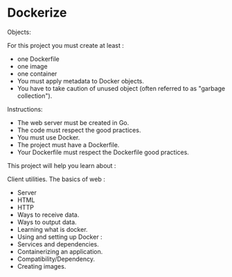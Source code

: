 # Dockerize

Objects:

For this project you must create at least :

- one Dockerfile
- one image
- one container
- You must apply metadata to Docker objects.
- You have to take caution of unused object (often referred to as "garbage collection").

Instructions:

- The web server must be created in Go.
- The code must respect the good practices.
- You must use Docker.
- The project must have a Dockerfile.
- Your Dockerfile must respect the Dockerfile good practices.

This project will help you learn about :

Client utilities.
The basics of web :
- Server
- HTML
- HTTP
- Ways to receive data.
- Ways to output data.
- Learning what is docker.
- Using and setting up Docker :
- Services and dependencies.
- Containerizing an application.
- Compatibility/Dependency.
- Creating images.
